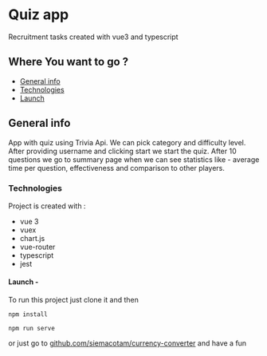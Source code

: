 # Quiz app

Recruitment tasks created with vue3 and typescript

## Where You want to go ?

- [General info](#general-info)
- [Technologies](#technologies)
- [Launch](#launch)

## General info

App with quiz using Trivia Api. We can pick category and difficulty level. After providing username and clicking start we start the quiz. After 10 questions we go to summary page when we can see statistics like - average time per question, effectiveness and comparison to other players.

### Technologies

Project is created with :

- vue 3
- vuex
- chart.js
- vue-router
- typescript
- jest

#### Launch -

To run this project just clone it and then

```
npm install
```

```
npm run serve
```

or just go to [github.com/siemacotam/currency-converter](https://siemacotam.github.io/quiz-app/) and have a fun
